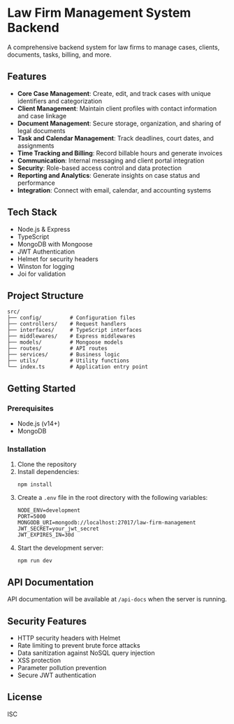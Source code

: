 # Law Firm Management System Backend

A comprehensive backend system for law firms to manage cases, clients, documents, tasks, billing, and more.

## Features

- **Core Case Management**: Create, edit, and track cases with unique identifiers and categorization
- **Client Management**: Maintain client profiles with contact information and case linkage
- **Document Management**: Secure storage, organization, and sharing of legal documents
- **Task and Calendar Management**: Track deadlines, court dates, and assignments
- **Time Tracking and Billing**: Record billable hours and generate invoices
- **Communication**: Internal messaging and client portal integration
- **Security**: Role-based access control and data protection
- **Reporting and Analytics**: Generate insights on case status and performance
- **Integration**: Connect with email, calendar, and accounting systems

## Tech Stack

- Node.js & Express
- TypeScript
- MongoDB with Mongoose
- JWT Authentication
- Helmet for security headers
- Winston for logging
- Joi for validation

## Project Structure

```
src/
├── config/         # Configuration files
├── controllers/    # Request handlers
├── interfaces/     # TypeScript interfaces
├── middlewares/    # Express middlewares
├── models/         # Mongoose models
├── routes/         # API routes
├── services/       # Business logic
├── utils/          # Utility functions
└── index.ts        # Application entry point
```

## Getting Started

### Prerequisites

- Node.js (v14+)
- MongoDB

### Installation

1. Clone the repository
2. Install dependencies:
   ```
   npm install
   ```
3. Create a `.env` file in the root directory with the following variables:
   ```
   NODE_ENV=development
   PORT=5000
   MONGODB_URI=mongodb://localhost:27017/law-firm-management
   JWT_SECRET=your_jwt_secret
   JWT_EXPIRES_IN=30d
   ```
4. Start the development server:
   ```
   npm run dev
   ```

## API Documentation

API documentation will be available at `/api-docs` when the server is running.

## Security Features

- HTTP security headers with Helmet
- Rate limiting to prevent brute force attacks
- Data sanitization against NoSQL query injection
- XSS protection
- Parameter pollution prevention
- Secure JWT authentication

## License

ISC